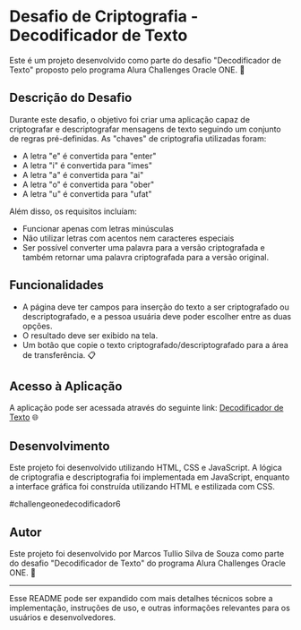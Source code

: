 # Desafio de Criptografia - Decodificador de Texto

Este é um projeto desenvolvido como parte do desafio "Decodificador de Texto" proposto pelo programa Alura Challenges Oracle ONE. 🔐

## Descrição do Desafio

Durante este desafio, o objetivo foi criar uma aplicação capaz de criptografar e descriptografar mensagens de texto seguindo um conjunto de regras pré-definidas. As "chaves" de criptografia utilizadas foram:

- A letra "e" é convertida para "enter"
- A letra "i" é convertida para "imes"
- A letra "a" é convertida para "ai"
- A letra "o" é convertida para "ober"
- A letra "u" é convertida para "ufat"

Além disso, os requisitos incluíam:

- Funcionar apenas com letras minúsculas
- Não utilizar letras com acentos nem caracteres especiais
- Ser possível converter uma palavra para a versão criptografada e também retornar uma palavra criptografada para a versão original.

## Funcionalidades

- A página deve ter campos para inserção do texto a ser criptografado ou descriptografado, e a pessoa usuária deve poder escolher entre as duas opções.
- O resultado deve ser exibido na tela.
- Um botão que copie o texto criptografado/descriptografado para a área de transferência. 📋

## Acesso à Aplicação

A aplicação pode ser acessada através do seguinte link: [Decodificador de Texto](https://marcostulliosouza.github.io/decodificador-de-texto/) 🌐

## Desenvolvimento

Este projeto foi desenvolvido utilizando HTML, CSS e JavaScript. A lógica de criptografia e descriptografia foi implementada em JavaScript, enquanto a interface gráfica foi construída utilizando HTML e estilizada com CSS.

#challengeonedecodificador6

## Autor

Este projeto foi desenvolvido por Marcos Tullio Silva de Souza como parte do desafio "Decodificador de Texto" do programa Alura Challenges Oracle ONE. 🚀

---

Esse README pode ser expandido com mais detalhes técnicos sobre a implementação, instruções de uso, e outras informações relevantes para os usuários e desenvolvedores.
